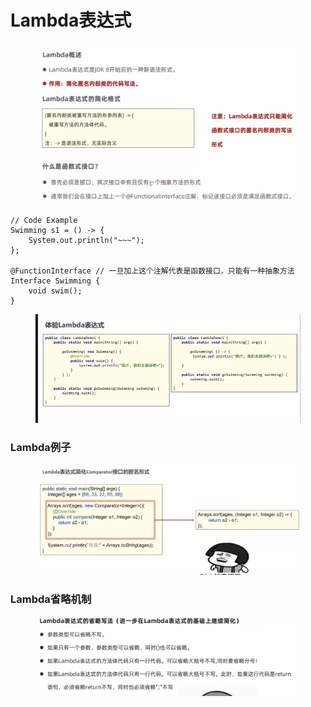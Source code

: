 # Lambda表达式

<figure><img src="../.gitbook/assets/Screen Shot 2022-11-01 at 6.22.46 PM.png" alt=""><figcaption></figcaption></figure>

```
// Code Example
Swimming s1 = () -> {
    System.out.println("~~~");
};

@FunctionInterface // 一旦加上这个注解代表是函数接口，只能有一种抽象方法
Interface Swimming {
    void swim();
}
```

<figure><img src="../.gitbook/assets/Screen Shot 2022-11-01 at 6.30.42 PM.png" alt=""><figcaption></figcaption></figure>

### Lambda例子

<figure><img src="../.gitbook/assets/Screen Shot 2022-11-01 at 6.33.51 PM.png" alt=""><figcaption></figcaption></figure>

### Lambda省略机制

<figure><img src="../.gitbook/assets/Screen Shot 2022-11-01 at 6.34.58 PM.png" alt=""><figcaption></figcaption></figure>
